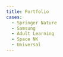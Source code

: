 ```yaml
---
title: Portfolio
cases:
  - Springer Nature
  - Samsung
  - Adult Learning
  - Space NK
  - Universal
---
```

